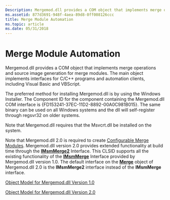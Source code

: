 ```yaml
---
Description: Mergemod.dll provides a COM object that implements merge operations and source image generation for merge modules. The main object implements interfaces for C/C++ programs and automation clients, including Visual Basic and VBScript.
ms.assetid: 877d3691-948f-4aea-89d8-0ff008126ccc
title: Merge Module Automation
ms.topic: article
ms.date: 05/31/2018
---
```


# Merge Module Automation

Mergemod.dll provides a COM object that implements merge operations and source image generation for merge modules. The main object implements interfaces for C/C++ programs and automation clients, including Visual Basic and VBScript.

The preferred method for installing Mergemod.dll is by using the Windows Installer. The Component ID for the component containing the Mergemod.dll COM interface is {FD153241-37EC-11D2-8892-00A0C981B015}. The same binary can be used on all Windows systems and the dll will self-register through regsvr32 on older systems.

Note that Mergemod.dll requires that the Msvcrt.dll be installed on the system.

Note that Mergemod.dll 2.0 is required to create [Configurable Merge Modules](configurable-merge-modules.md). Mergemod.dll version 2.0 provides extended functionality at build time through the [**IMsmMerge2**](/windows/desktop/api/Mergemod/nn-mergemod-imsmmerge2) Interface. This CLSID supports all the existing functionality of the [**IMsmMerge**](https://msdn.microsoft.com/en-us/library/Aa369273(v=VS.85).aspx) Interface provided by Mergemod.dll version 1.0. The default interface on the [**Merge**](merge-object.md) object of Mergemod.dll 2.0 is the **IMsmMerge2** interface instead of the **IMsmMerge** interface.

[Object Model for Mergemod.dll Version 1.0](object-model-for-mergemod-dll-version-1-0.md)

[Object Model for Mergemod.dll Version 2.0](object-model-for-mergemod-dll-version-2-0.md)

 

 



